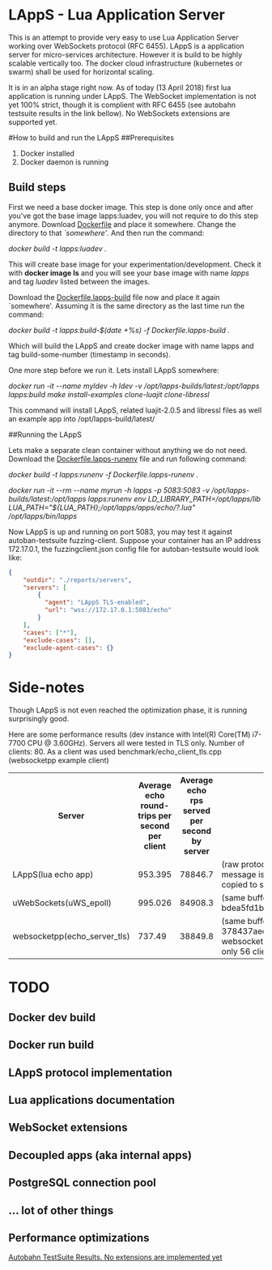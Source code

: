 # LAppS - Lua Application Server

This is an attempt to provide very easy to use Lua Application Server working over WebSockets protocol (RFC 6455). LAppS is a application server for micro-services architecture. However it is build to be highly scalable vertically too. The docker cloud infrastructure (kubernetes or swarm) shall be used for horizontal scaling.

It is in an alpha stage right now. As of today (13 April 2018) first lua application is running under LAppS. The WebSocket implementation is not yet 100% strict, though it is complient with RFC 6455 (see autobahn testsuite results in the link bellow). No WebSockets extensions are supported yet.

#How to build and run the LAppS
##Prerequisites

1. Docker installed
2. Docker daemon is running

## Build steps

First we need a base docker image. This step is done only once and after you've got the base image lapps:luadev, you will not require to do this step anymore.
Download [Dockerfile](https://github.com/ITpC/LAppS/blob/master/dockerfiles/Dockerfile) and place it somewhere. Change the directory to that *`somewhere'*. And then run the command:


*docker build -t lapps:luadev .*


This will create base image for your experimentation/development. Check it with **docker image ls** and you will see your base image with name *lapps* and tag *luadev* listed between the images.


Download the [Dockerfile.lapps-build](https://github.com/ITpC/LAppS/blob/master/dockerfiles/Dockerfile.lapps-build) file now and place it again `somewhere'. Assuming it is the same directory as the last time run the command:

*docker build -t lapps:build-$(date +%s) -f Dockerfile.lapps-build  .*

Which will build the LAppS and create docker image with name lapps and tag build-some-number (timestamp in seconds). 

One more step before we run it. Lets install LAppS somewhere:


*docker run -it --name myldev -h ldev -v /opt/lapps-builds/latest:/opt/lapps lapps:build  make install-examples clone-luajit clone-libressl*


This command will install LAppS, related luajit-2.0.5 and libressl files as well an example app into /opt/lapps-build/latest/


##Running the LAppS

Lets make a separate clean container without anything we do not need. Download the [Dockerfile.lapps-runenv](https://github.com/ITpC/LAppS/blob/master/dockerfiles/Dockerfile.lapps-runenv) file and run following command:

*docker build -t lapps:runenv -f Dockerfile.lapps-runenv .*

*docker run -it --rm --name myrun -h lapps -p 5083:5083 -v /opt/lapps-builds/latest:/opt/lapps lapps:runenv env LD_LIBRARY_PATH=/opt/lapps/lib LUA_PATH="${LUA_PATH};/opt/lapps/apps/echo/?.lua" /opt/lapps/bin/lapps*

Now LAppS is up and running on port 5083, you may test it against autoban-testsuite fuzzing-client. Suppose your container has an IP address 172.17.0.1, the fuzzingclient.json config file for autoban-testsuite would look like:

```json
{
    "outdir": "./reports/servers",
    "servers": [
        {
          "agent": "LAppS TLS-enabled",
          "url": "wss://172.17.0.1:5083/echo"
        }
    ],
    "cases": ["*"],
    "exclude-cases": [],
    "exclude-agent-cases": {}
}
```

# Side-notes

Though LAppS is not even reached the optimization phase, it is running surprisingly good. 

Here are some performance results (dev instance with Intel(R) Core(TM) i7-7700 CPU @ 3.60GHz). Servers all were tested in TLS only. Number of clients: 80. As a client was used benchmark/echo_client_tls.cpp (websocketpp example client)


<table style="width:100%">
<tr>
<th>Server</th>
<th>Average echo round-trips per second per client </th>
<th>Average echo rps served per second by server </th>
<th>Comments</th>
</tr>
<tr>
<td>LAppS(lua echo app)</td><td>953.395</td><td>78846.7</td><td>(raw protocol - full round-trip over luajit stack: message is copied to lua string, after response it is copied to send buffer)</td>
</tr>
<tr>
<td>uWebSockets(uWS_epoll)</td><td>995.026</td><td>84908.3</td><td>(same buffer is sent back. github version: bdea5fd1b1178eda1840d2d2c64f512457fc4217)</td>
</tr>
<tr>
<td>websocketpp(echo_server_tls)</td><td>737.49</td><td>38849.8</td><td>(same buffer is sent back. github version: 378437aecdcb1dfe62096ffd5d944bf1f640ccc3), websocketpp server failed to support 80 clinets, only 56 clients were running</td>
</tr>
</table>


# TODO
## Docker dev build
## Docker run build
## LAppS protocol implementation
## Lua applications documentation
## WebSocket extensions
## Decoupled apps (aka internal apps)
## PostgreSQL connection pool
## ... lot of other things
## Performance optimizations


[Autobahn TestSuite Results. No extensions are implemented yet](http://htmlpreview.github.io/?https://github.com/ITpC/LAppS/blob/master/autobahn-testsuite-results/index.html)

